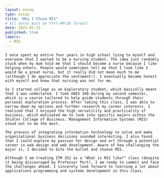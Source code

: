 ```yaml
---
layout: essay
type: essay
title: "Why I Chose MIS"
# All dates must be YYYY-MM-DD format!
date: 2023-01-15
published: true
labels:
  - MIS
---
```

    I once spent my entire four years in high school lying to myself and everyone that I wanted to be a nursing student. The idea just randomly stuck when my mom told me that I should become a nurse because I like helping others. People would sometimes tell me that I look like I would be a great nurse, but it really did not mean much to me (although I do appreciate the sentiment!). I eventually became honest with myself and knew that nursing was not for me. 
    
    So I started college as an Exploratory student, which basically meant that I was undeclared. I took UNIV 340 during my second semester, which is a course tailored to help guide students through their personal exploration process. After taking this class, I was able to narrow down my options and further research my career interests. I realized that I enjoyed the high versatility and practicality of business, which motivated me to look into specific majors within the Shidler College of Business. Management Information Systems (MIS) stood out to me the most. 
    
    The process of integrating information technology to solve and make organizational business decisions sounded interesting. I also found that I could explore my passion for design and art through a potential career in web design and web development. Aware of how challenging the major is, I decided to bite the bullet and choose MIS. 
    
    Although I am treating ITM 352 as a "What is MIS like?" class (despite it being discouraged by Professor Port), I am ready to commit and face the challenges ahead. I sincerely look forward to learning a lot about applications programming and systems development in this class.
